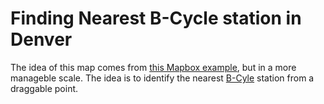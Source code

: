 # Finding Nearest B-Cycle station in Denver

The idea of this map comes from [this Mapbox example](https://www.mapbox.com/labs/turf-bikeshare/), but in a more manageble scale. The idea is to identify the nearest [B-Cyle](https://denver.bcycle.com/) station from a draggable point. 
